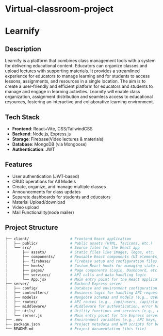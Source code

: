 # Virtual-classroom-project
# Learnify

## Description
Learnify is a platform that combines class management tools with a system for delivering educational content. Educators can organize classes and upload lectures with supporting materials. It provides a streamlined experience for educators to manage learning and for students to access lessons, assignments, and resources in a single location.
The aim is to create a user-friendly and efficient platform for educators and students to manage and engage in learning activities. Learnify will enable class organization, assignment distribution and seamless access to educational resources, fostering an interactive and collaborative learning environment.

## Tech Stack
- **Frontend**: React+Vite, CSS/TailwindCSS
- **Backend**: Node.js, Express.js
- **Storage**: Firebase(Video lectures & materials)
- **Database**: MongoDB (via Mongoose)
- **Authentication**: JWT

## Features
- User authentication (JWT-based)
- CRUD operations for All Models
- Create, organize, and manage multiple classes
- Announcements for class updates
- Separate dashboards for students and educators
- Material Upload/download
- Video upload
- Mail Functionality(node mailer)

## Project Structure


```bash
├── client/                   # Frontend React application
│   ├── public/               # Public assets (HTML, favicons, etc.)
│   └── src/                  # Source files for the React app
│       ├── assets/           # Static files like images, logos, etc.
│       ├── components/       # Reusable React components (UI elements, forms, etc.)
│       ├── firebase/         # Firebase setup and configuration files
│       ├── hooks/            # Custom React hooks for managing state and side-effects
│       ├── pages/            # Page components (Login, Dashboard, etc.)
│       ├── services/         # API calls and data handling logic
│       └── App.jsx           # Main entry point for the React application
├── server/                   # Backend Express server
│   ├── config/               # Database and environment configuration (e.g., MongoDB)
│   ├── controllers/          # Business logic for handling API requests
│   ├── models/               # Mongoose schemas and models (e.g., User, Class, Lecture)
│   ├── routes/               # API routes (e.g., /api/users, /api/classes)
│   ├── middleware/           # Middleware for authentication, error handling, etc.
│   ├── utils/                # Utility functions and services (e.g., email sending, token generation)
│   └── server.js             # Main entry point for the Express server
├── .env                      # Environment variables (e.g., API keys, database URLs)
├── package.json              # Project metadata and NPM scripts for both client and server
└── README.md                 # Project documentation (this file)
